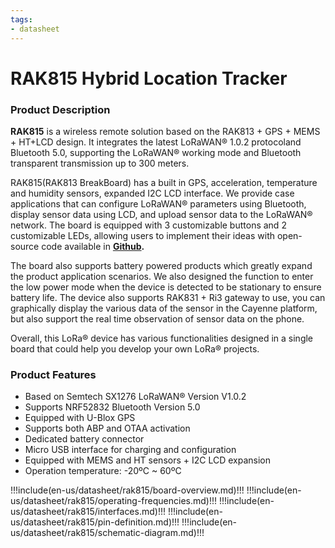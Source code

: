 ```yaml
---
tags:
- datasheet
---
```


# RAK815 Hybrid Location Tracker


<rk-img
  src="/assets/images/datasheet/rak815/rak815-board.png"
  width="40%"
  figure-number="1"
  caption="RAK815 Breakout Board"
/>

### Product Description

**RAK815** is a wireless remote solution based on the RAK813 + GPS + MEMS + HT+LCD design. It integrates the latest LoRaWAN® 1.0.2 protocoland Bluetooth 5.0, supporting the LoRaWAN® working mode and Bluetooth transparent transmission up to 300 meters.

RAK815(RAK813 BreakBoard) has a built in GPS, acceleration, temperature and humidity sensors, expanded I2C LCD interface. We provide case applications that can configure LoRaWAN® parameters using Bluetooth, display sensor data using LCD, and upload sensor data to the LoRaWAN® network. The board is equipped with 3 customizable buttons and 2 customizable LEDs, allowing users to implement their ideas with open-source code available in **[Github](https://github.com/RAKWireless/RAK813-BreakBoard).**

The board also supports battery powered products which greatly expand the product application scenarios. We also designed the function to enter the low power mode when the device is detected to be stationary to ensure battery life. The device also supports RAK831 + Ri3 gateway to use, you can graphically display the various data of the sensor in the Cayenne platform, but also support the real time observation of sensor data on the phone.

Overall, this LoRa® device has various functionalities designed in a single board that could help you develop your own LoRa® projects.

### Product Features

- Based on Semtech SX1276 LoRaWAN® Version V1.0.2
- Supports NRF52832 Bluetooth Version 5.0
- Equipped with U-Blox GPS
- Supports both ABP and OTAA activation
- Dedicated battery connector
- Micro USB interface for charging and configuration
- Equipped with MEMS and HT sensors + I2C LCD expansion
- Operation temperature: -20ºC ~ 60ºC

!!!include(en-us/datasheet/rak815/board-overview.md)!!!
!!!include(en-us/datasheet/rak815/operating-frequencies.md)!!!
!!!include(en-us/datasheet/rak815/interfaces.md)!!!
!!!include(en-us/datasheet/rak815/pin-definition.md)!!!
!!!include(en-us/datasheet/rak815/schematic-diagram.md)!!!
